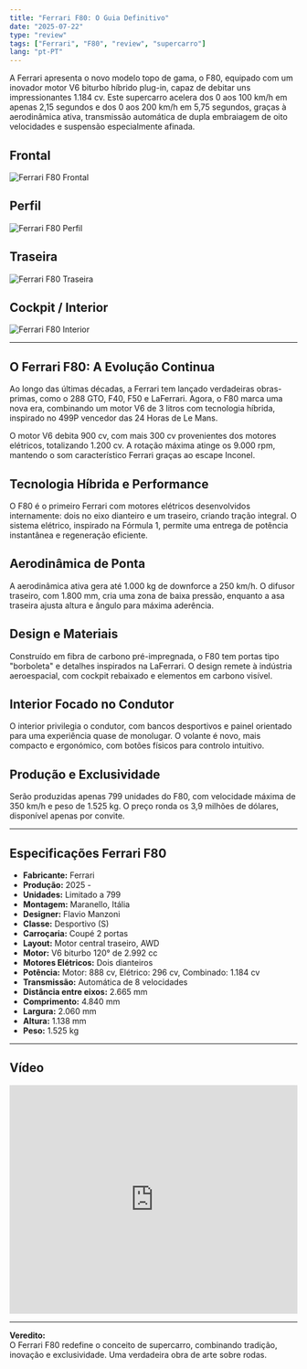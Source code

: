 ```yaml
---
title: "Ferrari F80: O Guia Definitivo"
date: "2025-07-22"
type: "review"
tags: ["Ferrari", "F80", "review", "supercarro"]
lang: "pt-PT"
---
```


A Ferrari apresenta o novo modelo topo de gama, o F80, equipado com um inovador motor V6 biturbo híbrido plug-in, capaz de debitar uns impressionantes 1.184 cv. Este supercarro acelera dos 0 aos 100 km/h em apenas 2,15 segundos e dos 0 aos 200 km/h em 5,75 segundos, graças à aerodinâmica ativa, transmissão automática de dupla embraiagem de oito velocidades e suspensão especialmente afinada.

## Frontal

![Ferrari F80 Frontal](https://tse2.mm.bing.net/th/id/OIP.MXg4LOfeYY_k_P3l0UVHJgHaEK?pid=Api)

## Perfil

![Ferrari F80 Perfil](https://tse2.mm.bing.net/th/id/OIP.0GjrvCAwuVgppj7GNgtQYQHaEK?pid=Api)

## Traseira

![Ferrari F80 Traseira](https://tse3.mm.bing.net/th/id/OIP.pzSYpoi1gGs-6Bko1CcScwHaEK?pid=Api)

## Cockpit / Interior

![Ferrari F80 Interior](https://tse3.mm.bing.net/th/id/OIP.o0KrJJrpsL-XRb8lVT8HhwHaEK?pid=Api)

---

## O Ferrari F80: A Evolução Continua

Ao longo das últimas décadas, a Ferrari tem lançado verdadeiras obras-primas, como o 288 GTO, F40, F50 e LaFerrari. Agora, o F80 marca uma nova era, combinando um motor V6 de 3 litros com tecnologia híbrida, inspirado no 499P vencedor das 24 Horas de Le Mans.

O motor V6 debita 900 cv, com mais 300 cv provenientes dos motores elétricos, totalizando 1.200 cv. A rotação máxima atinge os 9.000 rpm, mantendo o som característico Ferrari graças ao escape Inconel.

## Tecnologia Híbrida e Performance

O F80 é o primeiro Ferrari com motores elétricos desenvolvidos internamente: dois no eixo dianteiro e um traseiro, criando tração integral. O sistema elétrico, inspirado na Fórmula 1, permite uma entrega de potência instantânea e regeneração eficiente.

## Aerodinâmica de Ponta

A aerodinâmica ativa gera até 1.000 kg de downforce a 250 km/h. O difusor traseiro, com 1.800 mm, cria uma zona de baixa pressão, enquanto a asa traseira ajusta altura e ângulo para máxima aderência.

## Design e Materiais

Construído em fibra de carbono pré-impregnada, o F80 tem portas tipo "borboleta" e detalhes inspirados na LaFerrari. O design remete à indústria aeroespacial, com cockpit rebaixado e elementos em carbono visível.

## Interior Focado no Condutor

O interior privilegia o condutor, com bancos desportivos e painel orientado para uma experiência quase de monolugar. O volante é novo, mais compacto e ergonómico, com botões físicos para controlo intuitivo.

## Produção e Exclusividade

Serão produzidas apenas 799 unidades do F80, com velocidade máxima de 350 km/h e peso de 1.525 kg. O preço ronda os 3,9 milhões de dólares, disponível apenas por convite.

---

## Especificações Ferrari F80

- **Fabricante:** Ferrari
- **Produção:** 2025 -
- **Unidades:** Limitado a 799
- **Montagem:** Maranello, Itália
- **Designer:** Flavio Manzoni
- **Classe:** Desportivo (S)
- **Carroçaria:** Coupé 2 portas
- **Layout:** Motor central traseiro, AWD
- **Motor:** V6 biturbo 120° de 2.992 cc
- **Motores Elétricos:** Dois dianteiros
- **Potência:** Motor: 888 cv, Elétrico: 296 cv, Combinado: 1.184 cv
- **Transmissão:** Automática de 8 velocidades
- **Distância entre eixos:** 2.665 mm
- **Comprimento:** 4.840 mm
- **Largura:** 2.060 mm
- **Altura:** 1.138 mm
- **Peso:** 1.525 kg

---

## Vídeo

<iframe width="100%" height="400" src="https://www.youtube.com/embed/p6gUbu9fSYs" title="Ferrari F80 Video" frameborder="0" allow="accelerometer; autoplay; clipboard-write; encrypted-media; gyroscope; picture-in-picture; web-share" allowfullscreen></iframe>

---

**Veredito:**  
O Ferrari F80 redefine o conceito de supercarro, combinando tradição, inovação e exclusividade. Uma verdadeira obra de arte sobre rodas.
